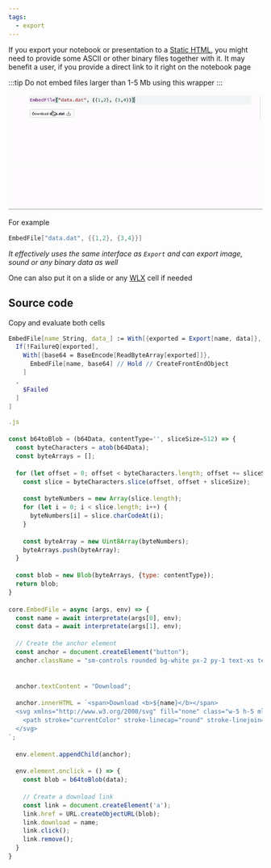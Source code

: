 ```yaml
---
tags:
  - export
---
```



If you export your notebook or presentation to a [Static HTML](frontend/Exporting/Static%20HTML.md), you might need to provide some ASCII or other binary files together with it. It may benefit a user, if you provide a direct link to it right on the notebook page

:::tip
Do not embed files larger than 1-5 Mb using this wrapper
:::

![](./../../../demofiles-ezgif.com-video-to-gif-converter.gif)

For example

```mathematica
EmbedFile["data.dat", {{1,2}, {3,4}}]
```

*It effectively uses the same interface as `Export` and can export image, sound or any binary data as well*

One can also put it on a slide or any [WLX](frontend/Cell%20types/WLX.md) cell if needed

## Source code
Copy and evaluate both cells

```mathematica title="cell 1"
EmbedFile[name_String, data_] := With[{exported = Export[name, data]},
  If[!FailureQ[exported],
    With[{base64 = BaseEncode[ReadByteArray[exported]]},
      EmbedFile[name, base64] // Hold // CreateFrontEndObject
    ]
  ,
    $Failed
  ]
]
```

```js title="cell 2"
.js

const b64toBlob = (b64Data, contentType='', sliceSize=512) => {
  const byteCharacters = atob(b64Data);
  const byteArrays = [];

  for (let offset = 0; offset < byteCharacters.length; offset += sliceSize) {
    const slice = byteCharacters.slice(offset, offset + sliceSize);

    const byteNumbers = new Array(slice.length);
    for (let i = 0; i < slice.length; i++) {
      byteNumbers[i] = slice.charCodeAt(i);
    }

    const byteArray = new Uint8Array(byteNumbers);
    byteArrays.push(byteArray);
  }
    
  const blob = new Blob(byteArrays, {type: contentType});
  return blob;
}

core.EmbedFile = async (args, env) => {
  const name = await interpretate(args[0], env);
  const data = await interpretate(args[1], env);

  // Create the anchor element
  const anchor = document.createElement("button");
  anchor.className = "sm-controls rounded bg-white px-2 py-1 text-xs text-gray-900 shadow-sm ring-1 ring-inset ring-gray-300 hover:bg-gray-50 flex flex-row gap-x-1 items-end";


  anchor.textContent = "Download";

  anchor.innerHTML = `<span>Download <b>${name}</b></span> 
  <svg xmlns="http://www.w3.org/2000/svg" fill="none" class="w-5 h-5 ml-auto" viewBox="0 0 24 24">
    <path stroke="currentColor" stroke-linecap="round" stroke-linejoin="round" d="M17 17h.01m.39-3h.6c.932 0 1.398 0 1.765.152a2 2 0 0 1 1.083 1.083C21 15.602 21 16.068 21 17s0 1.398-.152 1.765a2 2 0 0 1-1.083 1.083C19.398 20 18.932 20 18 20H6c-.932 0-1.398 0-1.765-.152a2 2 0 0 1-1.083-1.083C3 18.398 3 17.932 3 17s0-1.398.152-1.765a2 2 0 0 1 1.083-1.083C4.602 14 5.068 14 6 14h.6m5.4 1V4m0 11-3-3m3 3 3-3"></path>
  </svg>
`;
  
  env.element.appendChild(anchor);

  env.element.onclick = () => {
    const blob = b64toBlob(data);

    // Create a download link
    const link = document.createElement('a');
    link.href = URL.createObjectURL(blob);
    link.download = name;
    link.click();
    link.remove();
  }
}
```
